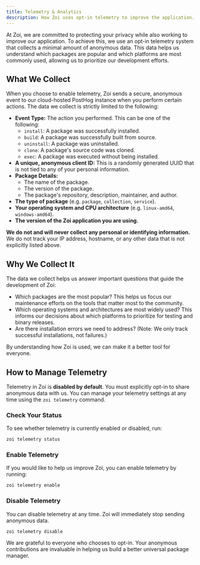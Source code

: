 ```yaml
---
title: Telemetry & Analytics
description: How Zoi uses opt-in telemetry to improve the application.
---
```


At Zoi, we are committed to protecting your privacy while also working to improve our application. To achieve this, we use an opt-in telemetry system that collects a minimal amount of anonymous data. This data helps us understand which packages are popular and which platforms are most commonly used, allowing us to prioritize our development efforts.

## What We Collect

When you choose to enable telemetry, Zoi sends a secure, anonymous event to our cloud-hosted PostHog instance when you perform certain actions. The data we collect is strictly limited to the following:

- **Event Type:** The action you performed. This can be one of the following:
  - `install`: A package was successfully installed.
  - `build`: A package was successfully built from source.
  - `uninstall`: A package was uninstalled.
  - `clone`: A package's source code was cloned.
  - `exec`: A package was executed without being installed.
- **A unique, anonymous client ID:** This is a randomly generated UUID that is not tied to any of your personal information.
- **Package Details:**
  - The name of the package.
  - The version of the package.
  - The package's repository, description, maintainer, and author.
- **The type of package** (e.g. `package`, `collection`, `service`).
- **Your operating system and CPU architecture** (e.g. `linux-amd64`, `windows-amd64`).
- **The version of the Zoi application you are using.**

**We do not and will never collect any personal or identifying information.** We do not track your IP address, hostname, or any other data that is not explicitly listed above.

## Why We Collect It

The data we collect helps us answer important questions that guide the development of Zoi:

- Which packages are the most popular? This helps us focus our maintenance efforts on the tools that matter most to the community.
- Which operating systems and architectures are most widely used? This informs our decisions about which platforms to prioritize for testing and binary releases.
- Are there installation errors we need to address? (Note: We only track successful installations, not failures.)

By understanding how Zoi is used, we can make it a better tool for everyone.

## How to Manage Telemetry

Telemetry in Zoi is **disabled by default**. You must explicitly opt-in to share anonymous data with us. You can manage your telemetry settings at any time using the `zoi telemetry` command.

### Check Your Status

To see whether telemetry is currently enabled or disabled, run:

```sh
zoi telemetry status
```

### Enable Telemetry

If you would like to help us improve Zoi, you can enable telemetry by running:

```sh
zoi telemetry enable
```

### Disable Telemetry

You can disable telemetry at any time. Zoi will immediately stop sending anonymous data.

```sh
zoi telemetry disable
```

We are grateful to everyone who chooses to opt-in. Your anonymous contributions are invaluable in helping us build a better universal package manager.
